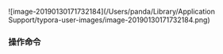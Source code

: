 ![image-20190130171732184](/Users/panda/Library/Application Support/typora-user-images/image-20190130171732184.png)

### 操作命令

